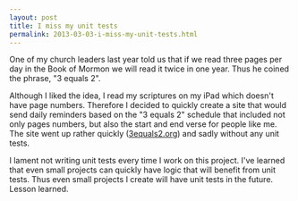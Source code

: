 ```yaml
---
layout: post
title: I miss my unit tests
permalink: 2013-03-03-i-miss-my-unit-tests.html
---
```


One of my church leaders last year told us that if we read three pages per day 
in the Book of Mormon we will read it twice in one year. Thus he coined the 
phrase, "3 equals 2".

Although I liked the idea, I read my scriptures on my iPad which doesn't have 
page numbers. Therefore I decided to quickly create a site that would send
daily reminders based on the "3 equals 2" schedule that included not only pages
numbers, but also the start and end verse for people like me. The site went up
rather quickly ([3equals2.org](http://3equals2.org)) and sadly without any unit 
tests.

I lament not writing unit tests every time I work on this project. I've learned
that even small projects can quickly have logic that will benefit from unit 
tests. Thus even small projects I create will have unit tests in the future. 
Lesson learned.
